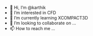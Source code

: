 - 👋 Hi, I’m @karthik
- 👀 I’m interested in CFD
- 🌱 I’m currently learning XCOMPACT3D
- 💞️ I’m looking to collaborate on ...
- 📫 How to reach me ...

<!---
karthik18/karthik18 is a ✨ special ✨ repository because its `README.md` (this file) appears on your GitHub profile.
You can click the Preview link to take a look at your changes.
--->
